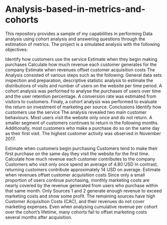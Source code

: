# Analysis-based-in-metrics-and-cohorts

This repository provides a sample of my capabilities in performing Data analysis using cohort analysis and answering questions through the estimation of metrics. The project is a simulated analysis with the following objectives:

Identify how customers use the service
Estimate when they begin making purchases
Calculate how much revenue each customer generates for the company
Estimate when revenues offset customer acquisition costs
The Analysis
consisted of various steps such as the following: General data sets inspection and preparation, descriptive statistic analysis to estimate the distributions of visits and number of users on the website per time period. A cohort analysis was performed to analyse the purchases of users over time and the user retention percentage. A conversion rate was estimated from visitors to customers. Finaly, a cohort analysis was performed to evaluate the return on investment of marketing per source.
Conclusions
Identify how customers use the service The analysis revealed two main customer behaviours. Most users visit the website only once and do not return. A smaller segment of customers continues to return in the following months. Additionally, most customers who make a purchase do so on the same day as their first visit.
The highest customer activity was observed in November 2017.

Estimate when customers begin purchasing Customers tend to make their first purchase on the same day they visit the website for the first time.
Calculate how much revenue each customer contributes to the company Customers who visit only once spend an average of 4.80 USD In contrast, returning customers contribute approximately 14 USD on average.
Estimate when revenues offset customer acquisition costs Since only a small proportion of users continue purchasing, monthly marketing costs are nearly covered by the revenue generated from users who purchase within that same month. Only Sources 1 and 2 generate enough revenue to exceed marketing costs and show some profit. The remaining sources have high Customer Acquisition Costs (CAC), and their revenues do not cover marketing expenses. Even when analysing cumulative revenue per cohort over the cohort’s lifetime, many cohorts fail to offset marketing costs several months after acquisition.
